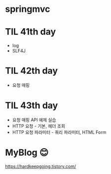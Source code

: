 # springmvc

# TIL 41th day 
* log
* SLF4J

# TIL 42th day 
* 요청 매핑

# TIL 43th day
* 요청 매핑 API 예제 실습
* HTTP 요청 - 기본, 헤더 조회
* HTTP 요청 파라미터 - 쿼리 파라미터, HTML Form

# MyBlog 😊

https://hardkeepgoing.tistory.com/
